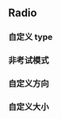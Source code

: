 ## Radio

### 自定义 type

<code src="./document/radio.tsx"></code>

### 非考试模式

<code src="./document/exam.tsx"></code>

### 自定义方向

<code src="./document/direction.tsx"></code>

### 自定义大小

<code src="./document/sizeRadio.tsx"></code>
